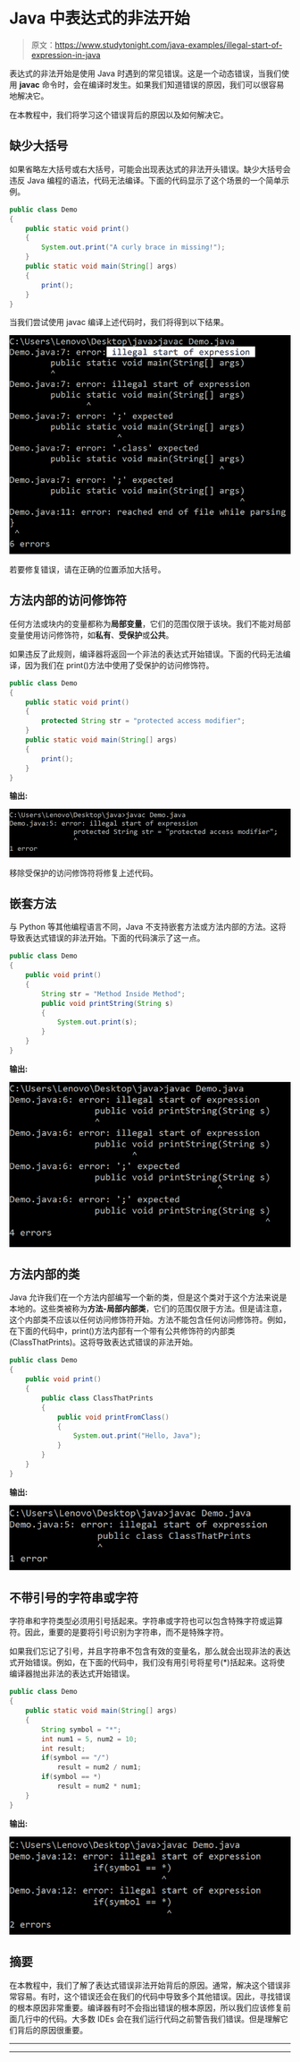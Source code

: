 # Java 中表达式的非法开始

> 原文：<https://www.studytonight.com/java-examples/illegal-start-of-expression-in-java>

表达式的非法开始是使用 Java 时遇到的常见错误。这是一个动态错误，当我们使用 **javac** 命令时，会在编译时发生。如果我们知道错误的原因，我们可以很容易地解决它。

在本教程中，我们将学习这个错误背后的原因以及如何解决它。

## 缺少大括号

如果省略左大括号或右大括号，可能会出现表达式的非法开头错误。缺少大括号会违反 Java 编程的语法，代码无法编译。下面的代码显示了这个场景的一个简单示例。

```java
public class Demo
{
	public static void print()
	{
		System.out.print("A curly brace in missing!");
    }
	public static void main(String[] args)
	{
		print();
	}
}
```

当我们尝试使用 javac 编译上述代码时，我们将得到以下结果。

![Missing Curly Braces](img/93645e63a0b56da2c61842c153f1f9e2.png)

若要修复错误，请在正确的位置添加大括号。

## 方法内部的访问修饰符

任何方法或块内的变量都称为**局部变量**，它们的范围仅限于该块。我们不能对局部变量使用访问修饰符，如**私有**、**受保护**或**公共**。

如果违反了此规则，编译器将返回一个非法的表达式开始错误。下面的代码无法编译，因为我们在 print()方法中使用了受保护的访问修饰符。

```java
public class Demo
{
	public static void print()
	{
		protected String str = "protected access modifier";
	}
	public static void main(String[] args)
	{
		print();
	}
}
```

**输出:**

![Access Modifier Inside methods](img/7d6c14af60068e87dd059d35833d8649.png)

移除受保护的访问修饰符将修复上述代码。

## 嵌套方法

与 Python 等其他编程语言不同，Java 不支持嵌套方法或方法内部的方法。这将导致表达式错误的非法开始。下面的代码演示了这一点。

```java
public class Demo
{
	public void print()
	{
		String str = "Method Inside Method";
		public void printString(String s)
		{
			System.out.print(s);
		}
	}
}
```

**输出:**

![Nested Method](img/d17789226e0dea6fe29612d7ed93ca55.png)

## 方法内部的类

Java 允许我们在一个方法内部编写一个新的类，但是这个类对于这个方法来说是本地的。这些类被称为**方法-局部内部类**，它们的范围仅限于方法。但是请注意，这个内部类不应该以任何访问修饰符开始。方法不能包含任何访问修饰符。例如，在下面的代码中，print()方法内部有一个带有公共修饰符的内部类(ClassThatPrints)。这将导致表达式错误的非法开始。

```java
public class Demo
{
	public void print()
	{
		public class ClassThatPrints
		{
			public void printFromClass()
			{
				System.out.print("Hello, Java");
			}
		}
	}
}
```

**输出:**

![Class inside a method](img/67c662278ae33b1c1fe9433de4b663be.png)

## 不带引号的字符串或字符

字符串和字符类型必须用引号括起来。字符串或字符也可以包含特殊字符或运算符。因此，重要的是要将引号识别为字符串，而不是特殊字符。

如果我们忘记了引号，并且字符串不包含有效的变量名，那么就会出现非法的表达式开始错误。例如，在下面的代码中，我们没有用引号将星号(*)括起来。这将使编译器抛出非法的表达式开始错误。

```java
public class Demo
{
	public static void main(String[] args)
	{
		String symbol = "*";
		int num1 = 5, num2 = 10;
		int result;		
		if(symbol == "/")
			result = num2 / num1;		
		if(symbol == *)
			result = num2 * num1;
	}
}
```

**输出:**

![String without proper quotes](img/4cf3eafb6da43c04606bd99fac68da5d.png)

## 摘要

在本教程中，我们了解了表达式错误非法开始背后的原因。通常，解决这个错误非常容易。有时，这个错误还会在我们的代码中导致多个其他错误。因此，寻找错误的根本原因非常重要。编译器有时不会指出错误的根本原因，所以我们应该修复前面几行中的代码。大多数 IDEs 会在我们运行代码之前警告我们错误。但是理解它们背后的原因很重要。

* * *

* * *
